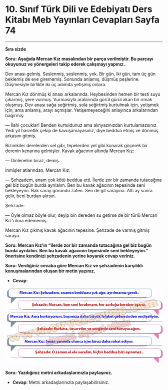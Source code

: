 # 10. Sınıf Türk Dili ve Edebiyatı Ders Kitabı Meb Yayınları Cevapları Sayfa 74

---

**Sıra sizde**

**Soru: Aşağıda Mercan Kız masalından bir parça verilmiştir. Bu parçayı okuyunuz ve yönergeleri takip ederek çalışmayı yapınız.**

Dev anası gelmiş. Seslenmiş, seslenmiş, yok. Bir gün, iki gün, tam üç gün beklemiş de eve girememiş. Sonunda anlamış, düşmüş peşlerine. Düşmesiyle birlikte iki üç adımda yetişmiş onlara.

 Mercan Kız dönmüş ki anası arkalarında. Heybesinden hemen bir testi suyu çıkarmış, yere vurmuş. Vurmasıyla aralarında gürül gürül akan bir ırmak oluşmuş. Dev anası sağa seğirtmiş, sola seğirtmiş kurtulmak için, yetişmek için; ama anlamış, arayı açmışlar. Yetişemeyeceğini anlayınca arkalarından bağırmış:

 — İlahi çocuklar! Benden kurtuldunuz ama alınyazınızdan kurtulamazsınız. Yedi yıl hasretlik çekip de kavuşamayasınız, diye beddua etmiş ve dönmüş arkasını gitmiş.

 Bizimkiler derelerden sel gibi, tepelerden yel gibi konarak göçerek bir derenin kenarına gelmişler. Kavak ağacının altında Mercan Kız:

 — Dinlenelim biraz, demiş.

 İnmişler atlarından. Mercan Kız:

 — Şehzadem, anam çok kötü beddua etti. İlerde zor bir zamanda tutacağına gel biz bugün burda ayrılalım. Ben bu kavak ağacının tepesinde seni bekleyeyim. Bak saray göründü zaten. Sen de git sarayına. Altı ay sonra gelir, beni burdan alırsın.

 Şehzade:

 — Öyle olmaz böyle olur, deyip bin dereden su getirse de bir türlü Mercan Kız’ı ikna edememiş.

 Mercan Kız çıkmış kavak ağacının tepesine. Şehzade de varmış gitmiş saraya.

**Soru: Mercan Kız’ın “ilerde zor bir zamanda tutacağına gel biz bugün burda ayrılalım. Ben bu kavak ağacının tepesinde seni bekleyeyim.” önerisine kendinizi şehzadenin yerine koyarak cevap veriniz.**

**Soru: Verdiğiniz cevaba göre Mercan Kız ve şehzadenin karşılıklı konuşmalarından oluşan bir metin yazınız.**

-   **Cevap**:

![Image 1](./image_1.webp)

**Soru: Yazdığınız metni arkadaşlarınızla paylaşınız.**

-   **Cevap**: Metni arkadaşlarınızla paylaşabilirsiniz.